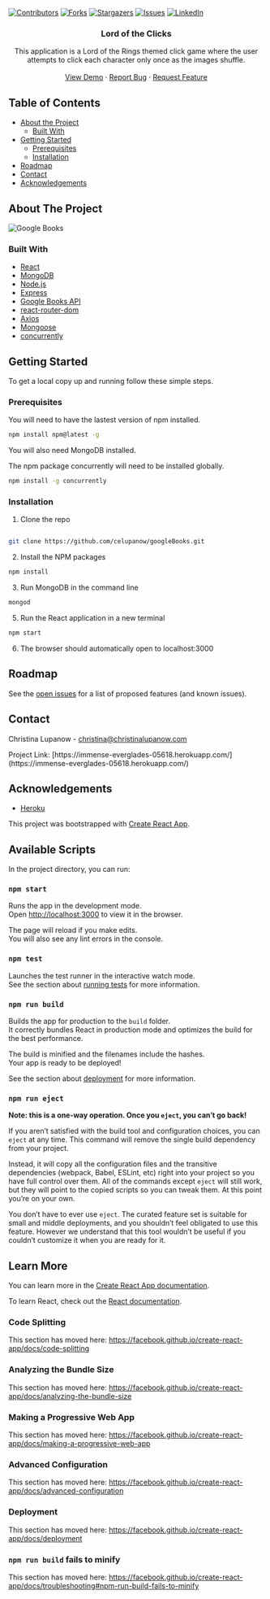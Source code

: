 <!-- PROJECT SHIELDS -->

[![Contributors][contributors-shield]][contributors-url] [![Forks][forks-shield]][forks-url] [![Stargazers][stars-shield]][stars-url] [![Issues][issues-shield]][issues-url] [![LinkedIn][linkedin-shield]][linkedin-url]

 
<h3 align="center">Lord of the Clicks</h3>
<p align="center">
This application is a Lord of the Rings themed click game where the user attempts to click each character only once as the images shuffle.
<br />
<br />
<a href="https://immense-everglades-05618.herokuapp.com/">View Demo</a>
·
<a href="https://github.com/celupanow/googleBooks/issues">Report Bug</a>
·
<a href="https://github.com/celupanow/googleBooks/issues">Request Feature</a>

</p>

</p>
<!-- TABLE OF CONTENTS -->

## Table of Contents

* [About the Project](#about-the-project)
	* [Built With](#built-with)
* [Getting Started](#getting-started)
	* [Prerequisites](#prerequisites)
	* [Installation](#installation)
* [Roadmap](#roadmap)
* [Contact](#contact)
* [Acknowledgements](#acknowledgements)

 
<!-- ABOUT THE PROJECT -->

## About The Project
![Google Books](./client/public/googlebooks-immense-everglades.png "Google Books")

### Built With
* [React](https://reactjs.org/docs/getting-started.html)
* [MongoDB](https://www.mongodb.com/)
* [Node.js](https://nodejs.org)
* [Express](https://expressjs.com/)
* [Google Books API](https://developers.google.com/books)
* [react-router-dom](https://reactrouter.com/web/guides/quick-start)
* [Axios](https://www.npmjs.com/package/axios)
* [Mongoose](https://www.npmjs.com/package/mongoose)
* [concurrently](https://www.npmjs.com/package/concurrently)

<!-- GETTING STARTED -->

## Getting Started
To get a local copy up and running follow these simple steps.


### Prerequisites

You will need to have the lastest version of npm installed.
```sh
npm install npm@latest -g
```

You will also need MongoDB installed. 

The npm package concurrently will need to be installed globally.
```sh
npm install -g concurrently
```
  
### Installation

1. Clone the repo

```sh

git clone https://github.com/celupanow/googleBooks.git

```
2. Install the NPM packages
```sh
npm install
```
3. Run MongoDB in the command line
```sh
mongod
```
5. Run the React application in a new terminal
```sh
npm start
```
6. The browser should automatically open to localhost:3000

<!-- ROADMAP -->

## Roadmap

  

See the [open issues](https://github.com/celupanow/googleBooks/issues) for a list of proposed features (and known issues).

<!-- CONTACT -->

## Contact
Christina Lupanow - christina@christinalupanow.com
<p>
Project Link: [https://immense-everglades-05618.herokuapp.com/](https://immense-everglades-05618.herokuapp.com/)

<!-- ACKNOWLEDGEMENTS -->

## Acknowledgements
* [Heroku](https://heroku.com)


<!-- MARKDOWN LINKS & IMAGES -->

<!-- https://www.markdownguide.org/basic-syntax/#reference-style-links -->

[contributors-shield]: https://img.shields.io/github/contributors/celupanow/googleBooks.svg?style=flat-square

[contributors-url]: https://github.com/celupanow/googleBooks/graphs/contributors

[forks-shield]: https://img.shields.io/github/forks/celupanow/googleBooks.svg?style=flat-square

[forks-url]: https://github.com/celupanow/googleBooks/network/members

[stars-shield]: https://img.shields.io/github/stars/celupanow/googleBooks.svg?style=flat-square

[stars-url]: https://github.com/celupanow/googleBooks/stargazers

[issues-shield]: https://img.shields.io/github/issues/celupanow/googleBooks.svg?style=flat-square

[issues-url]: https://github.com/celupanow/googleBooks/issues

[license-shield]: https://img.shields.io/github/license/celupanow/googleBooks.svg?style=flat-square

[license-url]: https://github.com/celupanow/googleBooks/blob/master/LICENSE.txt

[linkedin-shield]: https://img.shields.io/badge/-LinkedIn-black.svg?style=flat-square&logo=linkedin&colorB=555

[linkedin-url]: https://linkedin.com/in/celupanow

[product-screenshot]: images/screenshot.png




This project was bootstrapped with [Create React App](https://github.com/facebook/create-react-app).

## Available Scripts

In the project directory, you can run:

### `npm start`

Runs the app in the development mode.<br />
Open [http://localhost:3000](http://localhost:3000) to view it in the browser.

The page will reload if you make edits.<br />
You will also see any lint errors in the console.

### `npm test`

Launches the test runner in the interactive watch mode.<br />
See the section about [running tests](https://facebook.github.io/create-react-app/docs/running-tests) for more information.

### `npm run build`

Builds the app for production to the `build` folder.<br />
It correctly bundles React in production mode and optimizes the build for the best performance.

The build is minified and the filenames include the hashes.<br />
Your app is ready to be deployed!

See the section about [deployment](https://facebook.github.io/create-react-app/docs/deployment) for more information.

### `npm run eject`

**Note: this is a one-way operation. Once you `eject`, you can’t go back!**

If you aren’t satisfied with the build tool and configuration choices, you can `eject` at any time. This command will remove the single build dependency from your project.

Instead, it will copy all the configuration files and the transitive dependencies (webpack, Babel, ESLint, etc) right into your project so you have full control over them. All of the commands except `eject` will still work, but they will point to the copied scripts so you can tweak them. At this point you’re on your own.

You don’t have to ever use `eject`. The curated feature set is suitable for small and middle deployments, and you shouldn’t feel obligated to use this feature. However we understand that this tool wouldn’t be useful if you couldn’t customize it when you are ready for it.

## Learn More

You can learn more in the [Create React App documentation](https://facebook.github.io/create-react-app/docs/getting-started).

To learn React, check out the [React documentation](https://reactjs.org/).

### Code Splitting

This section has moved here: https://facebook.github.io/create-react-app/docs/code-splitting

### Analyzing the Bundle Size

This section has moved here: https://facebook.github.io/create-react-app/docs/analyzing-the-bundle-size

### Making a Progressive Web App

This section has moved here: https://facebook.github.io/create-react-app/docs/making-a-progressive-web-app

### Advanced Configuration

This section has moved here: https://facebook.github.io/create-react-app/docs/advanced-configuration

### Deployment

This section has moved here: https://facebook.github.io/create-react-app/docs/deployment

### `npm run build` fails to minify

This section has moved here: https://facebook.github.io/create-react-app/docs/troubleshooting#npm-run-build-fails-to-minify
<!--stackedit_data:
eyJoaXN0b3J5IjpbMTY4MzMxMDY0OF19
-->